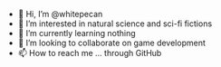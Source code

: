 - 👋 Hi, I’m @whitepecan
- 👀 I’m interested in natural science and sci-fi fictions
- 🌱 I’m currently learning nothing
- 💞️ I’m looking to collaborate on game development
- 📫 How to reach me ... through GitHub

<!---
whitepecan/whitepecan is a ✨ special ✨ repository because its `README.md` (this file) appears on your GitHub profile.
You can click the Preview link to take a look at your changes.
--->
